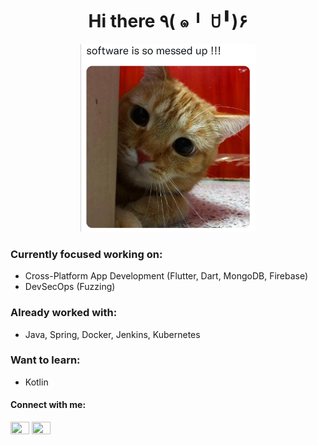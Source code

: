 <h1 align="center">Hi there ٩( ๑╹ ꇴ╹)۶</h1>

<p align="center"><img src="assets/header.jpg" width="280" height="300"/></p>

<h3>Currently focused working on:</h3>

* Cross-Platform App Development (Flutter, Dart, MongoDB, Firebase)
* DevSecOps (Fuzzing)

<h3>Already worked with:</h3>

* Java, Spring, Docker, Jenkins, Kubernetes

<h3>Want to learn:</h3>

* Kotlin

<h4 align="left">Connect with me:</h4>
<p align="left">
<a href="https://www.youtube.com/watch?v=dQw4w9WgXcQ" title= "LinkedIn Profile" target="_blank"><img align="center" src="https://raw.githubusercontent.com/rahuldkjain/github-profile-readme-generator/master/src/images/icons/Social/linked-in-alt.svg" alt="" height="20" width="30" /></a>
<a href="https://www.youtube.com/watch?v=dQw4w9WgXcQ" title= "Twitter Profile" target="_blank"><img align="center" src="https://raw.githubusercontent.com/rahuldkjain/github-profile-readme-generator/master/src/images/icons/Social/twitter.svg" alt="" height="20" width="30" /></a>
</p>
